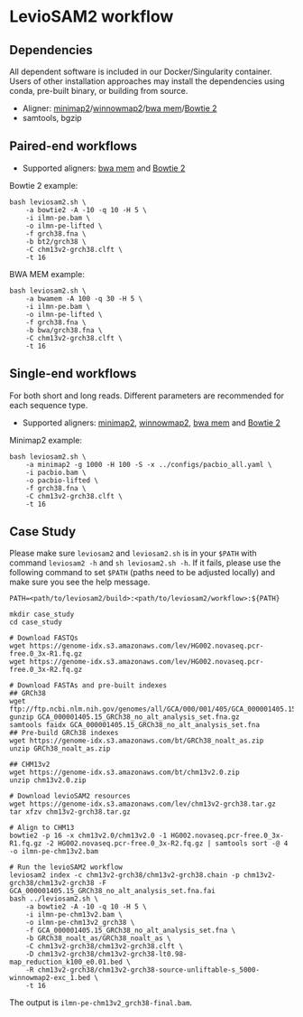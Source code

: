# LevioSAM2 workflow

## Dependencies

All dependent software is included in our Docker/Singularity container.
Users of other installation approaches may install the dependencies using conda, pre-built binary, or building from source.

- Aligner: [minimap2](https://github.com/lh3/minimap2)/[winnowmap2](https://github.com/marbl/Winnowmap)/[bwa mem](https://github.com/lh3/bwa)/[Bowtie 2](http://bowtie-bio.sourceforge.net/bowtie2/manual.shtml) 
- samtools, bgzip

## Paired-end workflows

* Supported aligners: [bwa mem](https://github.com/lh3/bwa) and [Bowtie 2](http://bowtie-bio.sourceforge.net/bowtie2/manual.shtml) 

Bowtie 2 example:
```
bash leviosam2.sh \
    -a bowtie2 -A -10 -q 10 -H 5 \
    -i ilmn-pe.bam \
    -o ilmn-pe-lifted \
    -f grch38.fna \
    -b bt2/grch38 \
    -C chm13v2-grch38.clft \
    -t 16
```

BWA MEM example:
```
bash leviosam2.sh \
    -a bwamem -A 100 -q 30 -H 5 \
    -i ilmn-pe.bam \
    -o ilmn-pe-lifted \
    -f grch38.fna \
    -b bwa/grch38.fna \
    -C chm13v2-grch38.clft \
    -t 16
```

## Single-end workflows

For both short and long reads. Different parameters are recommended for each sequence type.

- Supported aligners: [minimap2](https://github.com/lh3/minimap2), [winnowmap2](https://github.com/marbl/Winnowmap),
[bwa mem](https://github.com/lh3/bwa) and [Bowtie 2](http://bowtie-bio.sourceforge.net/bowtie2/manual.shtml) 

Minimap2 example:
```
bash leviosam2.sh \
    -a minimap2 -g 1000 -H 100 -S -x ../configs/pacbio_all.yaml \
    -i pacbio.bam \
    -o pacbio-lifted \
    -f grch38.fna \
    -C chm13v2-grch38.clft \
    -t 16
```


## Case Study

Please make sure `leviosam2` and `leviosam2.sh` is in your `$PATH` with command `leviosam2 -h` and `sh leviosam2.sh -h`.
If it fails, please use the following command to set `$PATH` (paths need to be adjusted locally) and make sure you see the help message.

```
PATH=<path/to/leviosam2/build>:<path/to/leviosam2/workflow>:${PATH}
```

```
mkdir case_study
cd case_study

# Download FASTQs
wget https://genome-idx.s3.amazonaws.com/lev/HG002.novaseq.pcr-free.0_3x-R1.fq.gz
wget https://genome-idx.s3.amazonaws.com/lev/HG002.novaseq.pcr-free.0_3x-R2.fq.gz

# Download FASTAs and pre-built indexes
## GRCh38
wget ftp://ftp.ncbi.nlm.nih.gov/genomes/all/GCA/000/001/405/GCA_000001405.15_GRCh38/seqs_for_alignment_pipelines.ucsc_ids/GCA_000001405.15_GRCh38_no_alt_analysis_set.fna.gz
gunzip GCA_000001405.15_GRCh38_no_alt_analysis_set.fna.gz
samtools faidx GCA_000001405.15_GRCh38_no_alt_analysis_set.fna
## Pre-build GRCh38 indexes
wget https://genome-idx.s3.amazonaws.com/bt/GRCh38_noalt_as.zip
unzip GRCh38_noalt_as.zip

## CHM13v2
wget https://genome-idx.s3.amazonaws.com/bt/chm13v2.0.zip
unzip chm13v2.0.zip

# Download levioSAM2 resources
wget https://genome-idx.s3.amazonaws.com/lev/chm13v2-grch38.tar.gz
tar xfzv chm13v2-grch38.tar.gz

# Align to CHM13
bowtie2 -p 16 -x chm13v2.0/chm13v2.0 -1 HG002.novaseq.pcr-free.0_3x-R1.fq.gz -2 HG002.novaseq.pcr-free.0_3x-R2.fq.gz | samtools sort -@ 4 -o ilmn-pe-chm13v2.bam

# Run the levioSAM2 workflow
leviosam2 index -c chm13v2-grch38/chm13v2-grch38.chain -p chm13v2-grch38/chm13v2-grch38 -F GCA_000001405.15_GRCh38_no_alt_analysis_set.fna.fai
bash ../leviosam2.sh \
    -a bowtie2 -A -10 -q 10 -H 5 \
    -i ilmn-pe-chm13v2.bam \
    -o ilmn-pe-chm13v2_grch38 \
    -f GCA_000001405.15_GRCh38_no_alt_analysis_set.fna \
    -b GRCh38_noalt_as/GRCh38_noalt_as \
    -C chm13v2-grch38/chm13v2-grch38.clft \
    -D chm13v2-grch38/chm13v2-grch38-lt0.98-map_reduction_k100_e0.01.bed \
    -R chm13v2-grch38/chm13v2-grch38-source-unliftable-s_5000-winnowmap2-exc_1.bed \
    -t 16
```

The output is `ilmn-pe-chm13v2_grch38-final.bam`.
